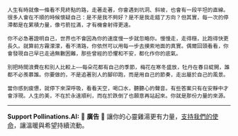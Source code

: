 ```jekyll
人生有時就像一條看不見終點的路，走著走著，你會遇到坑洞、斜坡，也會有一段平坦的直線。很多人會在不順的時候懷疑自己：是不是我不夠好？是不是我走錯了方向？但其實，每一次的停滯都是在累積力量，像弓箭拉滿，才有機會射得更遠。

你不必急著證明自己，世界也不會因為你的速度慢一步就忽略你。慢慢走，走得穩，比跑得快更長久。就算前方霧濛濛，看不清路，你依然可以用每一步去摸索地面的真實。偶爾回頭看看，你會發現自己早已走過無數困難，那些曾經的恐懼和不安，都化作你的底氣。

別把時間浪費在和別人比較上——每朵花都有自己的季節，梅花在寒冬盛放，牡丹在春日綻開，誰都不必羨慕誰。你要做的，不是追著別人的腳印跑，而是用自己的節奏，走出屬於自己的風景。

當你感到疲憊，就停下來深呼吸，看看天空，喝口水，聽聽心的聲音。有些答案只有在安靜中才會浮現。人生的美，不在於永遠順利，而在於跌倒了也願意再站起來。你就是那份力量的來源。
```



---

**Support Pollinations.AI:**
🌸 **廣告** 🌸 讓你的心靈雞湯更有力量，[支持我們的使命](https://pollinations.ai/redirect/kofi)，讓溫暖與希望持續流動。